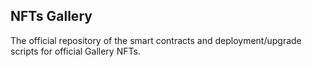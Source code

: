 ## NFTs Gallery

The official repository of the smart contracts and deployment/upgrade scripts for official Gallery NFTs.
